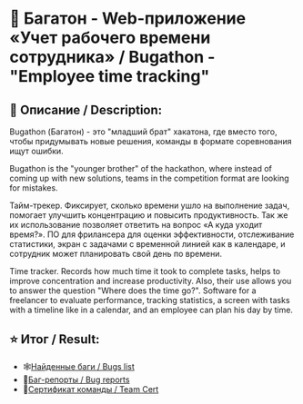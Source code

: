 # :mag_right: Багатон - Web-приложение «Учет рабочего времени сотрудника» / Bugathon - "Employee time tracking"

## :page_facing_up: Описание / Description:
Bugathon (Багатон) - это "младший брат" хакатона, где вместо того, чтобы придумывать новые решения, команды в формате соревнования ищут ошибки.

Bugathon is the "younger brother" of the hackathon, where instead of coming up with new solutions, teams in the competition format are looking for mistakes.

Тайм-трекер. Фиксирует, сколько времени ушло на выполнение задач, помогает улучшить концентрацию и повысить продуктивность. Так же их использование позволяет ответить на вопрос «А куда уходит время?».
ПО для фрилансера для оценки эффективности, отслеживание статистики, экран с задачами с временной линией как в календаре, и сотрудник может планировать свой день по времени.

Time tracker. Records how much time it took to complete tasks, helps to improve concentration and increase productivity. Also, their use allows you to answer the question "Where does the time go?".
Software for a freelancer to evaluate performance, tracking statistics, a screen with tasks with a timeline like in a calendar, and an employee can plan his day by time.

## :star: Итог / Result:
- :spider_web:[Найденные баги / Bugs list](https://github.com/AlexTLG/Bugathon_Employee-time-tracking/blob/main/%D0%9A%D0%BE%D0%BC%D0%B0%D0%BD%D0%B4%D0%B0%204-1.pdf)
- :page_with_curl:[Баг-репорты / Bug reports](https://github.com/AlexTLG/Bugathon_Employee-time-tracking/blob/main/BUG-reports.pdf)
- :scroll:[Сертификат команды / Team Cert](https://github.com/AlexTLG/Bugathon_Employee-time-tracking/blob/main/Team%20Cert.pdf)
